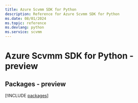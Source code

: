 ```yaml
---
title: Azure Scvmm SDK for Python
description: Reference for Azure Scvmm SDK for Python
ms.date: 08/01/2024
ms.topic: reference
ms.devlang: python
ms.service: scvmm
---
```

# Azure Scvmm SDK for Python - preview
## Packages - preview
[!INCLUDE [packages](scvmm-index.md)]